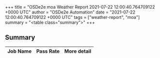 +++
title = "OSDe2e moa Weather Report 2021-07-22 12:00:40.764709122 +0000 UTC"
author = "OSDe2e Automation"
date = "2021-07-22 12:00:40.764709122 +0000 UTC"
tags = ["weather-report", "moa"]
summary = "<table class=\"summary\"></table>"
+++
## Summary

| Job Name | Pass Rate | More detail |
|----------|-----------|-------------|




